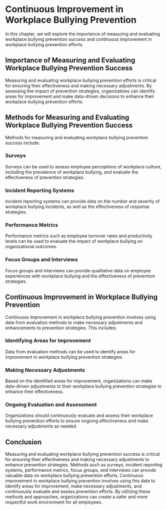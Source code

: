 # Continuous Improvement in Workplace Bullying Prevention

In this chapter, we will explore the importance of measuring and evaluating workplace bullying prevention success and continuous improvement in workplace bullying prevention efforts.

Importance of Measuring and Evaluating Workplace Bullying Prevention Success
----------------------------------------------------------------------------

Measuring and evaluating workplace bullying prevention efforts is critical for ensuring their effectiveness and making necessary adjustments. By assessing the impact of prevention strategies, organizations can identify areas for improvement and make data-driven decisions to enhance their workplace bullying prevention efforts.

Methods for Measuring and Evaluating Workplace Bullying Prevention Success
--------------------------------------------------------------------------

Methods for measuring and evaluating workplace bullying prevention success include:

### Surveys

Surveys can be used to assess employee perceptions of workplace culture, including the prevalence of workplace bullying, and evaluate the effectiveness of prevention strategies.

### Incident Reporting Systems

Incident reporting systems can provide data on the number and severity of workplace bullying incidents, as well as the effectiveness of response strategies.

### Performance Metrics

Performance metrics such as employee turnover rates and productivity levels can be used to evaluate the impact of workplace bullying on organizational outcomes.

### Focus Groups and Interviews

Focus groups and interviews can provide qualitative data on employee experiences with workplace bullying and the effectiveness of prevention strategies.

Continuous Improvement in Workplace Bullying Prevention
-------------------------------------------------------

Continuous improvement in workplace bullying prevention involves using data from evaluation methods to make necessary adjustments and enhancements to prevention strategies. This includes:

### Identifying Areas for Improvement

Data from evaluation methods can be used to identify areas for improvement in workplace bullying prevention strategies.

### Making Necessary Adjustments

Based on the identified areas for improvement, organizations can make data-driven adjustments to their workplace bullying prevention strategies to enhance their effectiveness.

### Ongoing Evaluation and Assessment

Organizations should continuously evaluate and assess their workplace bullying prevention efforts to ensure ongoing effectiveness and make necessary adjustments as needed.

Conclusion
----------

Measuring and evaluating workplace bullying prevention success is critical for ensuring their effectiveness and making necessary adjustments to enhance prevention strategies. Methods such as surveys, incident reporting systems, performance metrics, focus groups, and interviews can provide valuable data on workplace bullying prevention efforts. Continuous improvement in workplace bullying prevention involves using this data to identify areas for improvement, make necessary adjustments, and continuously evaluate and assess prevention efforts. By utilizing these methods and approaches, organizations can create a safer and more respectful work environment for all employees.
